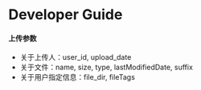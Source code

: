# Developer Guide

#### 上传参数
- 关于上传人：user_id, upload_date
- 关于文件：name, size, type, lastModifiedDate,   suffix
- 关于用户指定信息：file_dir, fileTags
